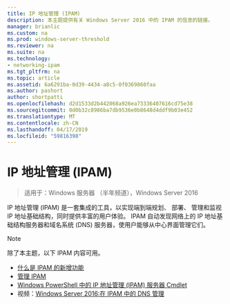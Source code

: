 ```yaml
---
title: IP 地址管理 (IPAM)
description: 本主题提供有关 Windows Server 2016 中的 IPAM 的信息的链接。
manager: brianlic
ms.custom: na
ms.prod: windows-server-threshold
ms.reviewer: na
ms.suite: na
ms.technology:
- networking-ipam
ms.tgt_pltfrm: na
ms.topic: article
ms.assetid: 6a6291ba-0d39-4434-a8c5-0f0369860faa
ms.author: pashort
author: shortpatti
ms.openlocfilehash: d2d1533d2b442068a926ea73336407616cd75e38
ms.sourcegitcommit: 0d0b32c8986ba7db9536e0b8648d4ddf9b03e452
ms.translationtype: MT
ms.contentlocale: zh-CN
ms.lasthandoff: 04/17/2019
ms.locfileid: "59816398"
---
```

# <a name="ip-address-management-ipam"></a>IP 地址管理 (IPAM)

>适用于：Windows 服务器 （半年频道），Windows Server 2016

IP 地址管理 (IPAM) 是一套集成的工具，以实现端到端规划、 部署、 管理和监视 IP 地址基础结构，同时提供丰富的用户体验。 IPAM 自动发现网络上的 IP 地址基础结构服务器和域名系统 (DNS) 服务器，使用户能够从中心界面管理它们。  
  
> [!NOTE]  
> 除了本主题，以下 IPAM 内容可用。  
>   
> -   [什么是 IPAM 的新增功能](../../technologies/ipam/What-s-New-in-IPAM.md)  
> -   [管理 IPAM](../../technologies/ipam/Manage-IPAM.md)  
> -   [Windows PowerShell 中的 IP 地址管理 (IPAM) 服务器 Cmdlet](https://technet.microsoft.com/library/jj553807.aspx)  
> -   视频：[Windows Server 2016:在 IPAM 中的 DNS 管理](https://channel9.msdn.com/Blogs/windowsserver/Windows-Server-2016-DNS-management-in-IPAM)  